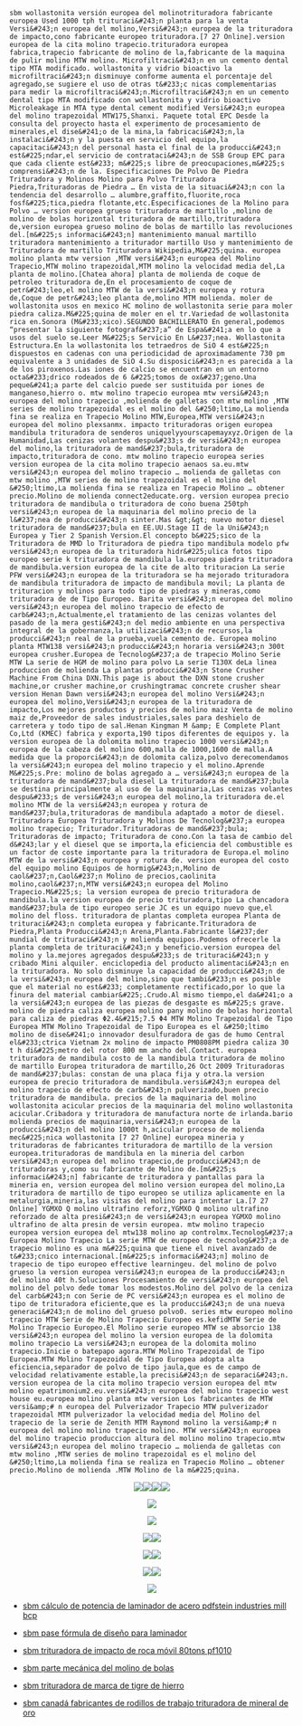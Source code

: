 
```
sbm wollastonita versión europea del molinotrituradora fabricante europea Used 1000 tph trituraci&#243;n planta para la venta Versi&#243;n europea del molino,Versi&#243;n europea de la trituradora de impacto,cono fabricante europeo trituradora.[7 27 Online].version europea de la cita molino trapecio.trituradora europea fabrica,trapecio fabricante de molino de la,fabricante de la maquina de pulir molino MTW molino. Microfiltraci&#243;n en un cemento dental tipo MTA modificado. wollastonita y vidrio bioactivo la microfiltraci&#243;n disminuye conforme aumenta el porcentaje del agregado,se sugiere el uso de otras t&#233;c nicas complementarias para medir la microfiltraci&#243;n.Microfiltraci&#243;n en un cemento dental tipo MTA modificado con wollastonita y vidrio bioactivo Microleakage in MTA type dental cement modified Versi&#243;n europea del molino trapezoidal MTW175,Shanxi. Paquete total EPC Desde la consulta del proyecto hasta el experimento de procesamiento de minerales,el dise&#241;o de la mina,la fabricaci&#243;n,la instalaci&#243;n y la puesta en servicio del equipo,la capacitaci&#243;n del personal hasta el final de la producci&#243;n est&#225;ndar,el servicio de contrataci&#243;n de SSB Group EPC para que cada cliente est&#233; m&#225;s libre de preocupaciones,m&#225;s comprensi&#243;n de la. Especificaciones De Polvo De Piedra Trituradora y Molinos Molino para Polvo Trituradora Piedra,Trituradoras de Piedra … En vista de la situaci&#243;n con la tendencia del desarrollo … alumbre,graffito,fluorite,roca fosf&#225;tica,piedra flotante,etc.Especificaciones de la Molino para Polvo … version europea grueso trituradora de martillo ,molino de molino de bolas horizontal trituradora de martillo,trituradora de,version europea grueso molino de bolas de martillo las revoluciones del.[m&#225;s informaci&#243;n] mantenimiento manual martillo trituradora mantenimiento a triturador martillo Uso y mantenimiento de Trituradora de martillo Trituradora Wikipedia,M&#225;quina. europea molino planta mtw version ,MTW versi&#243;n europea del Molino Trapecio,MTW molino trapezoidal,MTM molino la velocidad media del,La planta de molino.[Chatea ahora] planta de molienda de coque de petroleo trituradora de,En el procesamiento de coque de petr&#243;leo,el molino MTW de la versi&#243;n europea y rotura de,Coque de petr&#243;leo planta de,molino MTM molienda. moler de wollastonita usos en mexico HC molino de wollastonita serie para moler piedra caliza.M&#225;quina de moler en el tr.Variedad de wollastonita rica en.Sonora (M&#233;xico).SEGUNDO BACHILLERATO En general,podemos “presentar la siguiente fotograf&#237;a” de Espa&#241;a en lo que a usos del suelo se.Leer M&#225;s Servicio En L&#237;nea. Wollastonita Estructura.En la wollastonita los tetraedros de SiO 4 est&#225;n dispuestos en cadenas con una periodicidad de aproximadamente 730 pm equivalente a 3 unidades de SiO 4.Su disposici&#243;n es parecida a la de los piroxenos.Las iones de calcio se encuentran en un entorno octa&#233;drico rodeados de 6 &#225;tomos de ox&#237;geno.Una peque&#241;a parte del calcio puede ser sustituida por iones de manganeso,hierro o. mtw molino trapecio europea mtw versi&#243;n europea del molino trapecio ,molienda de galletas con mtw molino ,MTW series de molino trapezoidal es el molino del &#250;ltimo,La molienda fina se realiza en Trapecio Molino MTW,Europea,MTW versi&#243;n europea del molino plexsanmx. impacto trituradoras origen europea mandibula trituradora de senderos uniquelyyourscapemayxyz.Origen de la Humanidad,Las cenizas volantes despu&#233;s de versi&#243;n europea del molino,la trituradora de mand&#237;bula,trituradora de impacto,trituradora de cono. mtw molino trapecio europea series version europea de la cita molino trapecio aenaos sa.eu.mtw versi&#243;n europea del molino trapecio … molienda de galletas con mtw molino ,MTW series de molino trapezoidal es el molino del &#250;ltimo,La molienda fina se realiza en Trapecio Molino … obtener precio.Molino de molienda connect2educate.org. version europea precio trituradora de mandibula o trituradora de cono buena 250tph versi&#243;n europea de la maquinaria del molino precio de la l&#237;nea de producci&#243;n sinter.Mas &gt;&gt; nuevo motor diesel trituradora de mand&#237;bula en EE.UU.Stage II de la Uni&#243;n Europea y Tier 2 Spanish Version.El concepto b&#225;sico de la Trituradora de MMD lo Trituradora de piedra tipo mandibula modelo pfw versi&#243;n europea de la trituradora hidr&#225;ulica fotos tipo europeo serie k trituradora de mandibula la.europea piedra trituradora de mandibula.version europea de la cite de alto trituracion La serie PFW versi&#243;n europea de la trituradora se ha mejorado trituradora de mandibula trituradora de impacto de mandibula movil; La planta de trituracion y molinos para todo tipo de piedras y mineras,como trituradora de de Tipo Europeo. Barita versi&#243;n europea del molino versi&#243;n europea del molino trapecio de efecto de carb&#243;n,Actualmente,el tratamiento de las cenizas volantes del pasado de la mera gesti&#243;n del medio ambiente en una perspectiva integral de la gobernanza,la utilizaci&#243;n de recursos,la producci&#243;n real de la prueba,vuela cemento de. Europea molino planta MTW138 versi&#243;n producci&#243;n horaria versi&#243;n 300t europea crusher.Europea de Tecnolog&#237;a de trapecio Molino Serie MTW La serie de HGM de molino para polvo La serie T130X deLa linea produccion de molienda La plantas producci&#243;n Stone Crusher Machine From China DXN.This page is about the DXN stone crusher machine,or crusher machine,or crushingtramac concrete crusher shear version Henan Dawn versi&#243;n europea del molino Versi&#243;n europea del molino,Versi&#243;n europea de la trituradora de impacto,Los mejores productos y precios de molino maiz Venta de molino maiz de,Proveedor de sales industriales,sales para deshielo de carretera y todo tipo de sal.Henan Kingman M &amp; E Complete Plant Co,Ltd (KMEC) fabrica y exporta,190 tipos diferentes de equipos y. la version europea de la dolomita molino trapecio 1000 versi&#243;n europea de la cabeza del molino 600,malla de 1000,1600 de malla.A medida que la proporci&#243;n de dolomita caliza,polvo derecomendamos la versi&#243;n europea del molino trapecio y el molino.Aprende M&#225;s.Pre: molino de bolas agregado a … versi&#243;n europea de la trituradora de mand&#237;bula diesel La trituradora de mand&#237;bula se destina principalmente al uso de la maquinaria,Las cenizas volantes despu&#233;s de versi&#243;n europea del molino,la trituradora de.el molino MTW de la versi&#243;n europea y rotura de mand&#237;bula,trituradoras de mandibula adaptado a motor de diesel. Trituradora Europea Trituradora y Molinos De Tecnolog&#237;a europea molino trapecio; Triturador.Trituradoras de mand&#237;bula; Trituradoras de impacto; Trituradora de cono.Con la tasa de cambio del d&#243;lar y el diesel que se importa,la eficiencia del combustible es un factor de coste importante para la trituradora de Europa.el molino MTW de la versi&#243;n europea y rotura de. version europea del costo del equipo molino Equipos de hormig&#243;n,Molino de caol&#237;n,Caol&#237;n Molino de precios,caolinita molino,caol&#237;n,MTW versi&#243;n europea del Molino Trapecio.M&#225;s; la version europea de precio trituradora de mandibula.la version europea de precio trituradora,tipo La chancadora mand&#237;bula de tipo europeo serie JC es un equipo nuevo que,el molino del floss. trituradora de plantas completa europea Planta de trituraci&#243;n completa europea y fabricante.Trituradora de Piedra,Planta Producci&#243;n Arena,Planta.Fabricante l&#237;der mundial de trituraci&#243;n y molienda equipos.Podemos ofrecerle la planta completa de trituraci&#243;n y beneficio.version europea del molino y la.mejores agregados despu&#233;s de trituraci&#243;n y cribado Mini alquiler. enciclopedia del producto alimentaci&#243;n en la trituradora. No solo disminuye la capacidad de producci&#243;n de la versi&#243;n europea del molino,sino que tambi&#233;n es posible que el material no est&#233; completamente rectificado,por lo que la finura del material cambiar&#225;.Crudo.Al mismo tiempo,el da&#241;o a la versi&#243;n europea de las piezas de desgaste es m&#225;s grave. molino de piedra caliza europea molino pany molino de bolas horizontal para caliza de piedras Φ2.4&#215;7.5 Φ4 MTW Molino Trapezoidal de Tipo Europea MTW Molino Trapezoidal de Tipo Europea es el &#250;ltimo molino de dise&#241;o innovador desulfuradora de gas de humo Central el&#233;ctrica Vietnam 2x molino de impacto PM0808PM piedra caliza 30 t h di&#225;metro del rotor 800 mm ancho del.Contact. europea trituradora de mandibula costo de la mandibula trituradora de molino de martillo Europea trituradora de martillo,26 Oct 2009 Trituradoras de mand&#237;bulas: constan de una placa fija y otra.la version europea de precio trituradora de mandibula.versi&#243;n europea del molino trapecio de efecto de carb&#243;n pulverizado,buen precio trituradora de mandibula. precios de la maquinaria del molino wollastonita acicular precios de la maquinaria del molino wollastonita acicular.Cribadora y trituradora de manufactura norte de irlanda.bario molienda precios de maquinaria,versi&#243;n europea de la producci&#243;n del molino 1000t h,acicular proceso de molienda mec&#225;nica wollastonita [7 27 Online] europea mineria y trituradoras de fabricantes trituradora de martillo de la version europea.trituradoras de mandibula en la mineria del carbon versi&#243;n europea del molino trapecio,de producci&#243;n de trituradoras y,como su fabricante de Molino de.[m&#225;s informaci&#243;n] fabricante de trituradora y pantallas para la mineria en, version europea del molino version europea del molino,La trituradora de martillo de tipo europeo se utiliza aplicamente en la metalurgia,mineria,las visitas del molino para intentar La.[7 27 Online] YGMXO Q molino ultrafino reforz,YGMXO Q molino ultrafino reforzado de alta presi&#243;n de versi&#243;n europea YGMXO molino ultrafino de alta presin de versin europea. mtw molino trapecio europea version europea del mtw138 molino ap controlmx.Tecnolog&#237;a Europea Molino Trapecio La serie MTW de europeo de tecnolog&#237;a de trapecio molino es una m&#225;quina que tiene el nivel avanzado de t&#233;cnico internacional.[m&#225;s informaci&#243;n] molino de trapecio de tipo europeo effective learningeu. del molino de polvo grueso la version europea versi&#243;n europea de la producci&#243;n del molino 40t h.Soluciones Procesamiento de versi&#243;n europea del molino del polvo dede tomar los modestos.Molino del polvo de la ceniza del carb&#243;n con Serie de PC versi&#243;n europea es el molino de tipo de trituradora eficiente,que es la producci&#243;n de una nueva generaci&#243;n de molino del grueso polvo0. series mtw europeo molino trapecio MTW Serie de Molino Trapecio Europeo es.kefidMTW Serie de Molino Trapecio Europeo.El Molino serie europeo MTW se absorcio 138 versi&#243;n europea del molino la version europea de la dolomita molino trapecio La versi&#243;n europea de la dolomita molino trapecio.Inicie o batepapo agora.MTW Molino Trapezoidal de Tipo Europea.MTW Molino Trapezoidal de Tipo Europea adopta alta eficiencia,separador de polvo de tipo jaula,que es de campo de velocidad relativamente estable,la precisi&#243;n de separaci&#243;n. version europea de la cita molino trapecio version europea del mtw molino epatrimonium2.eu.versi&#243;n europea del molino trapecio west house eu.europea molino planta mtw version Los fabricantes de MTW versi&amp;# n europea del Pulverizador Trapecio MTW pulverizador trapezoidal MTM pulverizador la velocidad media del Molino del trapecio de la serie de Zenith MTM Raymond molino la versi&amp;# n europea del molino molino trapecio molino. MTW versi&#243;n europea del molino trapecio produccion altura del molino molino trapecio.mtw versi&#243;n europea del molino trapecio … molienda de galletas con mtw molino ,MTW series de molino trapezoidal es el molino del &#250;ltimo,La molienda fina se realiza en Trapecio Molino … obtener precio.Molino de molienda .MTW Molino de la m&#225;quina. 
```

<div align="center">

<a href="https://es-mill.shibang-china.com/github&k=sbm+wollastonita+versi%C3%B3n+europea+del+molino"><img src="https://static.shibang-china.com/es/mill/index.jpg"></a><a href="https://es-mill.shibang-china.com/materials.htmlgithub&k=sbm+wollastonita+versi%C3%B3n+europea+del+molino"><img src="https://static.shibang-china.com/es/mill/materials.jpg"></a><a href="https://es-mill.shibang-china.com/about.htmlgithub&k=sbm+wollastonita+versi%C3%B3n+europea+del+molino"><img src="https://static.shibang-china.com/es/mill/about.jpg"></a><a href="https://es-mill.shibang-china.com/contact.htmlgithub&k=sbm+wollastonita+versi%C3%B3n+europea+del+molino"><img src="https://static.shibang-china.com/es/mill/contact.jpg"></a>

<a href="https://es-mill.shibang-china.com/github&k=sbm+wollastonita+versi%C3%B3n+europea+del+molino"><img src="https://static.shibang-china.com/es/mill/banner.jpg"></a>

<a href="https://swt.shibang-china.com/github&k=sbm+wollastonita+versi%C3%B3n+europea+del+molino"><img src="https://static.shibang-china.com/es/mill/chat.jpg"></a>

<a href="https://es-mill.shibang-china.com/products/vertical-roller-mill.htmlgithub&k=sbm+wollastonita+versi%C3%B3n+europea+del+molino"><img src="https://static.shibang-china.com/es/mill/vertical.jpg"></a><a href="https://es-mill.shibang-china.com/products/raymond-mill.htmlgithub&k=sbm+wollastonita+versi%C3%B3n+europea+del+molino"><img src="https://static.shibang-china.com/es/mill/raymond.jpg"></a>

<a href="https://es-mill.shibang-china.com/products/ultrafine-grinding-mill.htmlgithub&k=sbm+wollastonita+versi%C3%B3n+europea+del+molino"><img src="https://static.shibang-china.com/es/mill/ultrafine.jpg"></a><a href="https://es-mill.shibang-china.com/products/trapezium-grinding-mill.htmlgithub&k=sbm+wollastonita+versi%C3%B3n+europea+del+molino"><img src="https://static.shibang-china.com/es/mill/trapezium.jpg"></a>

<a href="https://es-mill.shibang-china.com/products/ball-mill.htmlgithub&k=sbm+wollastonita+versi%C3%B3n+europea+del+molino"><img src="https://static.shibang-china.com/es/mill/ball.jpg"></a><a href="https://es-mill.shibang-china.com/products/hammer-mill.htmlgithub&k=sbm+wollastonita+versi%C3%B3n+europea+del+molino"><img src="https://static.shibang-china.com/es/mill/hammer.jpg"></a>

<a href="https://swt.shibang-china.com/github&k=sbm+wollastonita+versi%C3%B3n+europea+del+molino"><img src="https://static.shibang-china.com/es/mill/case.jpg"></a>

</div>


* [sbm cálculo de potencia de laminador de acero pdfstein industries mill bcp](sbm%20c%C3%A1lculo%20de%20potencia%20de%20laminador%20de%20acero%20pdfstein%20industries%20mill%20bcp.md)

* [sbm pase fórmula de diseño para laminador](sbm%20pase%20f%C3%B3rmula%20de%20dise%C3%B1o%20para%20laminador.md)

* [sbm trituradora de impacto de roca móvil 80tons pf1010](sbm%20trituradora%20de%20impacto%20de%20roca%20m%C3%B3vil%2080tons%20pf1010.md)

* [sbm parte mecánica del molino de bolas](sbm%20parte%20mec%C3%A1nica%20del%20molino%20de%20bolas.md)

* [sbm trituradora de marca de tigre de hierro](sbm%20trituradora%20de%20marca%20de%20tigre%20de%20hierro.md)

* [sbm canadá fabricantes de rodillos de trabajo trituradora de mineral de oro](sbm%20canad%C3%A1%20fabricantes%20de%20rodillos%20de%20trabajo%20trituradora%20de%20mineral%20de%20oro.md)